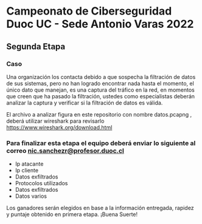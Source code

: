 # Campeonato de Ciberseguridad Duoc UC - Sede Antonio Varas 2022

## Segunda Etapa

### Caso

Una organización los contacta debido a que sospecha la filtración de datos de sus sistemas, pero no han logrado encontrar nada hasta el momento, el único dato que manejan, es una captura del tráfico en la red, en momentos que creen que ha pasado la filtración, ustedes como especialistas deberán analizar la captura y verificar si la filtración de datos es válida.

El archivo a analizar figura en este repositorio con nombre datos.pcapng , deberá utilizar wireshark para revisarlo https://www.wireshark.org/download.html

### Para finalizar esta etapa el equipo deberá enviar lo siguiente al correo nic.sanchezr@profesor.duoc.cl

- Ip atacante
- Ip cliente
- Datos exfiltrados
- Protocolos utilizados
- Datos exfiltrados
- Datos varios

Los ganadores serán elegidos en base a la información entregada, rapidez y puntaje obtenido en primera etapa.
¡Buena Suerte!

